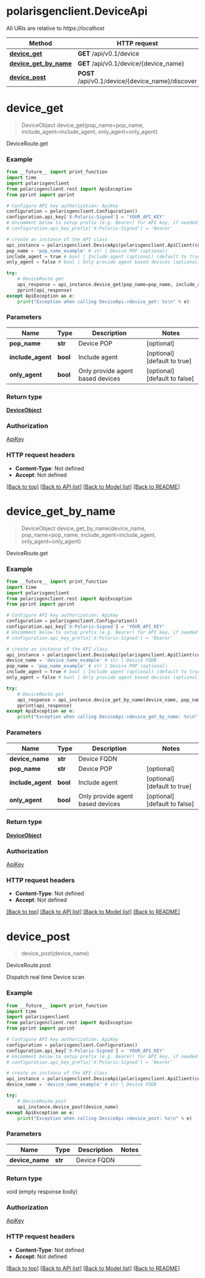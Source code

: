 # polarisgenclient.DeviceApi

All URIs are relative to *https://localhost*

Method | HTTP request | Description
------------- | ------------- | -------------
[**device_get**](DeviceApi.md#device_get) | **GET** /api/v0.1/device | DeviceRoute.get
[**device_get_by_name**](DeviceApi.md#device_get_by_name) | **GET** /api/v0.1/device/{device_name} | DeviceRoute.get
[**device_post**](DeviceApi.md#device_post) | **POST** /api/v0.1/device/{device_name}/discover | DeviceRoute.post


# **device_get**
> DeviceObject device_get(pop_name=pop_name, include_agent=include_agent, only_agent=only_agent)

DeviceRoute.get

### Example
```python
from __future__ import print_function
import time
import polarisgenclient
from polarisgenclient.rest import ApiException
from pprint import pprint

# Configure API key authorization: ApiKey
configuration = polarisgenclient.Configuration()
configuration.api_key['X-Polaris-Signed'] = 'YOUR_API_KEY'
# Uncomment below to setup prefix (e.g. Bearer) for API key, if needed
# configuration.api_key_prefix['X-Polaris-Signed'] = 'Bearer'

# create an instance of the API class
api_instance = polarisgenclient.DeviceApi(polarisgenclient.ApiClient(configuration))
pop_name = 'pop_name_example' # str | Device POP (optional)
include_agent = true # bool | Include agent (optional) (default to true)
only_agent = false # bool | Only provide agent based devices (optional) (default to false)

try:
    # DeviceRoute.get
    api_response = api_instance.device_get(pop_name=pop_name, include_agent=include_agent, only_agent=only_agent)
    pprint(api_response)
except ApiException as e:
    print("Exception when calling DeviceApi->device_get: %s\n" % e)
```

### Parameters

Name | Type | Description  | Notes
------------- | ------------- | ------------- | -------------
 **pop_name** | **str**| Device POP | [optional] 
 **include_agent** | **bool**| Include agent | [optional] [default to true]
 **only_agent** | **bool**| Only provide agent based devices | [optional] [default to false]

### Return type

[**DeviceObject**](DeviceObject.md)

### Authorization

[ApiKey](../README.md#ApiKey)

### HTTP request headers

 - **Content-Type**: Not defined
 - **Accept**: Not defined

[[Back to top]](#) [[Back to API list]](../README.md#documentation-for-api-endpoints) [[Back to Model list]](../README.md#documentation-for-models) [[Back to README]](../README.md)

# **device_get_by_name**
> DeviceObject device_get_by_name(device_name, pop_name=pop_name, include_agent=include_agent, only_agent=only_agent)

DeviceRoute.get

### Example
```python
from __future__ import print_function
import time
import polarisgenclient
from polarisgenclient.rest import ApiException
from pprint import pprint

# Configure API key authorization: ApiKey
configuration = polarisgenclient.Configuration()
configuration.api_key['X-Polaris-Signed'] = 'YOUR_API_KEY'
# Uncomment below to setup prefix (e.g. Bearer) for API key, if needed
# configuration.api_key_prefix['X-Polaris-Signed'] = 'Bearer'

# create an instance of the API class
api_instance = polarisgenclient.DeviceApi(polarisgenclient.ApiClient(configuration))
device_name = 'device_name_example' # str | Device FQDN
pop_name = 'pop_name_example' # str | Device POP (optional)
include_agent = true # bool | Include agent (optional) (default to true)
only_agent = false # bool | Only provide agent based devices (optional) (default to false)

try:
    # DeviceRoute.get
    api_response = api_instance.device_get_by_name(device_name, pop_name=pop_name, include_agent=include_agent, only_agent=only_agent)
    pprint(api_response)
except ApiException as e:
    print("Exception when calling DeviceApi->device_get_by_name: %s\n" % e)
```

### Parameters

Name | Type | Description  | Notes
------------- | ------------- | ------------- | -------------
 **device_name** | **str**| Device FQDN | 
 **pop_name** | **str**| Device POP | [optional] 
 **include_agent** | **bool**| Include agent | [optional] [default to true]
 **only_agent** | **bool**| Only provide agent based devices | [optional] [default to false]

### Return type

[**DeviceObject**](DeviceObject.md)

### Authorization

[ApiKey](../README.md#ApiKey)

### HTTP request headers

 - **Content-Type**: Not defined
 - **Accept**: Not defined

[[Back to top]](#) [[Back to API list]](../README.md#documentation-for-api-endpoints) [[Back to Model list]](../README.md#documentation-for-models) [[Back to README]](../README.md)

# **device_post**
> device_post(device_name)

DeviceRoute.post

Dispatch real time Device scan

### Example
```python
from __future__ import print_function
import time
import polarisgenclient
from polarisgenclient.rest import ApiException
from pprint import pprint

# Configure API key authorization: ApiKey
configuration = polarisgenclient.Configuration()
configuration.api_key['X-Polaris-Signed'] = 'YOUR_API_KEY'
# Uncomment below to setup prefix (e.g. Bearer) for API key, if needed
# configuration.api_key_prefix['X-Polaris-Signed'] = 'Bearer'

# create an instance of the API class
api_instance = polarisgenclient.DeviceApi(polarisgenclient.ApiClient(configuration))
device_name = 'device_name_example' # str | Device FQDN

try:
    # DeviceRoute.post
    api_instance.device_post(device_name)
except ApiException as e:
    print("Exception when calling DeviceApi->device_post: %s\n" % e)
```

### Parameters

Name | Type | Description  | Notes
------------- | ------------- | ------------- | -------------
 **device_name** | **str**| Device FQDN | 

### Return type

void (empty response body)

### Authorization

[ApiKey](../README.md#ApiKey)

### HTTP request headers

 - **Content-Type**: Not defined
 - **Accept**: Not defined

[[Back to top]](#) [[Back to API list]](../README.md#documentation-for-api-endpoints) [[Back to Model list]](../README.md#documentation-for-models) [[Back to README]](../README.md)

